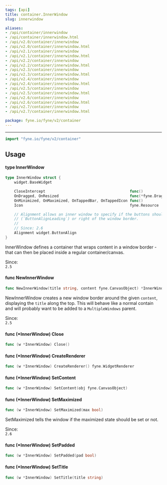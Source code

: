 ```yaml
---
tags: [api]
title: container.InnerWindow
slug: innerwindow

aliases:
- /api/container/innerwindow
- /api/container/innerwindow.html
- /api/v2.0/container/innerwindow
- /api/v2.0/container/innerwindow.html
- /api/v2.1/container/innerwindow
- /api/v2.1/container/innerwindow.html
- /api/v2.2/container/innerwindow
- /api/v2.2/container/innerwindow.html
- /api/v2.3/container/innerwindow
- /api/v2.3/container/innerwindow.html
- /api/v2.4/container/innerwindow
- /api/v2.4/container/innerwindow.html
- /api/v2.5/container/innerwindow
- /api/v2.5/container/innerwindow.html
- /api/v2.6/container/innerwindow
- /api/v2.6/container/innerwindow.html
- /api/v2.7/container/innerwindow
- /api/v2.7/container/innerwindow.html

package: fyne.io/fyne/v2/container
---
```



---
```go
import "fyne.io/fyne/v2/container"
```

## Usage

#### type InnerWindow

```go
type InnerWindow struct {
	widget.BaseWidget

	CloseIntercept                                      func()                `json:"-"`
	OnDragged, OnResized                                func(*fyne.DragEvent) `json:"-"`
	OnMinimized, OnMaximized, OnTappedBar, OnTappedIcon func()                `json:"-"`
	Icon                                                fyne.Resource

	// Alignment allows an inner window to specify if the buttons should be on the left
	// (`ButtonAlignLeading`) or right of the window border.
	//
	// Since: 2.6
	Alignment widget.ButtonAlign
}
```

InnerWindow defines a container that wraps content in a window border - that can then be placed inside a regular container/canvas.


<div class="since">Since: <code>
2.5</code></div>

#### func  NewInnerWindow

```go
func NewInnerWindow(title string, content fyne.CanvasObject) *InnerWindow
```
NewInnerWindow creates a new window border around the given `content`, displaying the `title` along the top. This will behave like a normal contain and will probably want to be added to a `MultipleWindows` parent.


<div class="since">Since: <code>
2.5</code></div>

#### func (*InnerWindow) Close

```go
func (w *InnerWindow) Close()
```

#### func (*InnerWindow) CreateRenderer

```go
func (w *InnerWindow) CreateRenderer() fyne.WidgetRenderer
```

#### func (*InnerWindow) SetContent

```go
func (w *InnerWindow) SetContent(obj fyne.CanvasObject)
```

#### func (*InnerWindow) SetMaximized

```go
func (w *InnerWindow) SetMaximized(max bool)
```
SetMaximized tells the window if the maximized state should be set or not.


<div class="since">Since: <code>
2.6</code></div>

#### func (*InnerWindow) SetPadded

```go
func (w *InnerWindow) SetPadded(pad bool)
```

#### func (*InnerWindow) SetTitle

```go
func (w *InnerWindow) SetTitle(title string)
```
